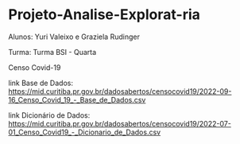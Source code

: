 # Projeto-Analise-Explorat-ria

Alunos: Yuri Valeixo e Graziela Rudinger

Turma: Turma BSI - Quarta

Censo Covid-19

link Base de Dados: https://mid.curitiba.pr.gov.br/dadosabertos/censocovid19/2022-09-16_Censo_Covid_19_-_Base_de_Dados.csv

link Dicionário de Dados: https://mid.curitiba.pr.gov.br/dadosabertos/censocovid19/2022-07-01_Censo_Covid19_-_Dicionario_de_Dados.csv
